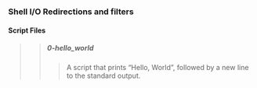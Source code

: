 ### Shell I/O Redirections and filters

#### Script Files

>> ##### 0-hello_world
>>> A script that prints “Hello, World”, followed by a new line to the standard output.